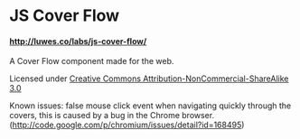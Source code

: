 # JS Cover Flow

#### http://luwes.co/labs/js-cover-flow/

A Cover Flow component made for the web.

Licensed under [Creative Commons Attribution-NonCommercial-ShareAlike 3.0](http://creativecommons.org/licenses/by-nc-sa/3.0/)

Known issues: false mouse click event when navigating quickly through the covers, this is caused by a bug in the Chrome browser. (http://code.google.com/p/chromium/issues/detail?id=168495)